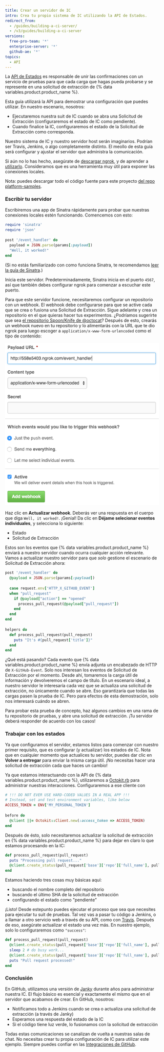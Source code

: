 ```yaml
---
title: Crear un servidor de IC
intro: Crea tu propio sistema de IC utilizando la API de Estados.
redirect_from:
  - /guides/building-a-ci-server/
  - /v3/guides/building-a-ci-server
versions:
  free-pro-team: '*'
  enterprise-server: '*'
  github-ae: '*'
topics:
  - API
---
```




La [API de Estados][status API] es responsable de unir las confirmaciones con un servicio de pruebas para que cada carga que hagas pueda probarse y se represente en una solicitud de extracción de {% data variables.product.product_name %}.

Esta guía utilizará la API para demostrar una configuración que puedes utilizar. En nuestro escenario, nosotros:

* Ejecutaremos nuestra suit de IC cuando se abra una Solicitud de Extracción (configuraremos el estado de IC como pendiente).
* Cuando finalice la IC, configuraremos el estado de la Solicitud de Extracción como corresponda.

Nuestro sistema de IC y nuestro servidor host serán imaginarios. Podrían ser Travis, Jenkins, o algo completamente distinto. El meollo de esta guía será configurar y ajustar el servidor que administra la comunicación.

Si aún no lo has hecho, asegúrate de [descargar ngrok][ngrok], y de aprender a [utilizarlo][using ngrok]. Consideramos que es una herramienta muy útil para exponer las conexiones locales.

Nota: puedes descargar todo el código fuente para este proyecto [del repo platform-samples][platform samples].

### Escribir tu servidor

Escribiremos una app de Sinatra rápidamente para probar que nuestras conexiones locales estén funcionando. Comencemos con esto:

``` ruby
require 'sinatra'
require 'json'

post '/event_handler' do
  payload = JSON.parse(params[:payload])
  "Well, it worked!"
end
```

(Si no estás familiarizado con como funciona Sinatra, te recomendamos [leer la guía de Sinatra][Sinatra].)

Inicia este servidor. Predeterminadamente, Sinatra inicia en el puerto `4567`, así que también debes configurar ngrok para comenzar a escuchar este puerto.

Para que este servidor funcione, necesitaremos configurar un repositorio con un webhook. El webhook debe configurarse para que se active cada que se crea o fusiona una Solicitud de Extracción. Sigue adelante y crea un repositorio en el que quieras hacer tus experimentos. ¿Podríamos sugerirte que sea [el repositorio Spoon/Knife de @octocat](https://github.com/octocat/Spoon-Knife)? Después de esto, crearás un webhook nuevo en tu repositorio y lo alimentarás con la URL que te dio ngrok para luego escoger a `application/x-www-form-urlencoded` como el tipo de contenido:

![Una URL de ngrok nueva](/assets/images/webhook_sample_url.png)

Haz clic en **Actualizar webhook**. Deberás ver una respuesta en el cuerpo que diga `Well, it worked!`. ¡Genial! Da clic en **Déjame selecionar eventos individuales**, y selecciona lo siguiente:

* Estado
* Solicitud de Extracción

Estos son los eventos que {% data variables.product.product_name %} enviará a nuestro servidor cuando ocurra cualquier acción relevante. Vamos a actualizar nuestro servidor para que *solo* gestione el escenario de Solicitud de Extracción ahora:

``` ruby
post '/event_handler' do
  @payload = JSON.parse(params[:payload])

  case request.env['HTTP_X_GITHUB_EVENT']
  when "pull_request"
    if @payload["action"] == "opened"
      process_pull_request(@payload["pull_request"])
    end
  end
end

helpers do
  def process_pull_request(pull_request)
    puts "It's #{pull_request['title']}"
  end
end
```

¿Qué está pasando? Cada evento que {% data variables.product.product_name %} envía adjunta un encabezado de HTTP de `X-GitHub-Event`. Solo nos interesan los eventos de Solicitud de Extracción por el momento. Desde ahí, tomaremos la carga útil de información y devolveremos el campo de título. En un escenario ideal, a nuestro servidor le interesaría cada vez que se actualiza una solicitud de extracción, no únicamente cuando se abre. Eso garantizaría que todas las cargas pasen la prueba de IC. Pero para efectos de esta demostración, solo nos interesará cuándo se abren.

Para probar esta prueba de concepto, haz algunos cambios en una rama de tu repositorio de pruebas, y abre una solicitud de extracción. ¡Tu servidor deberá responder de acuerdo con los casos!

### Trabajar con los estados

Ya que configuramos el servidor, estamos listos para comenzar con nuestro primer requisito, que es configurar (y actualizar) los estados de IC. Nota que en cualquier momento que actualices tu servidor, puedes dar clic en **Volver a entregar** para enviar la misma carga útil. ¡No necesitas hacer una solicitud de extracción cada que haces un cambio!

Ya que estamos interactuando con la API de {% data variables.product.product_name %}, utilizaremos a [Octokit.rb][octokit.rb] para administrar nuestras interacciones. Configuraremos a ese cliente con

``` ruby
# !!! DO NOT EVER USE HARD-CODED VALUES IN A REAL APP !!!
# Instead, set and test environment variables, like below
ACCESS_TOKEN = ENV['MY_PERSONAL_TOKEN']

before do
  @client ||= Octokit::Client.new(:access_token => ACCESS_TOKEN)
end
```

Después de ésto, solo necesitaremos actualizar la solicitud de extracción en {% data variables.product.product_name %} para dejar en claro lo que estamos procesando en la IC:

``` ruby
def process_pull_request(pull_request)
  puts "Processing pull request..."
  @client.create_status(pull_request['base']['repo']['full_name'], pull_request['head']['sha'], 'pending')
end
```

Estamos haciendo tres cosas muy básicas aquí:

* buscando el nombre completo del repositorio
* buscando el último SHA de la solicitud de extracción
* configurando el estado como "pendiente"

¡Listo! Desde estepunto puedes ejecutar el proceso que sea que necesites para ejecutar tu suit de pruebas. Tal vez vas a pasar tu código a Jenkins, o a llamar a otro servicio web a través de su API, como con [Travis][travis api]. Después de eso, asegúrate actualizar el estado una vez más. En nuestro ejemplo, solo lo configuraremos como `"success"`:

``` ruby
def process_pull_request(pull_request)
  @client.create_status(pull_request['base']['repo']['full_name'], pull_request['head']['sha'], 'pending')
  sleep 2 # do busy work...
  @client.create_status(pull_request['base']['repo']['full_name'], pull_request['head']['sha'], 'success')
  puts "Pull request processed!"
end
```

### Conclusión

En GitHub, utilizamos una versión de [Janky][janky] durante años para administrar nuestra IC. El flujo básico es esencial y exactamente el mismo que en el servidor que acabamos de crear. En GitHub, nosotros:

* Notificamos todo a Jenkins cuando se crea o actualiza una solicitud de extracción (a través de Janky)
* Esperamos una respuesta del estado de la IC
* Si el código tiene luz verde, lo fusionamos con la solicitud de extracción

Todas estas comunicaciones se canalizan de vuelta a nuestras salas de chat. No necesitas crear tu propia configuración de IC para utilizar este ejemplo. Siempre puedes confiar en las [Integraciones de GitHub][integrations].

[status API]: /rest/reference/repos#statuses
[ngrok]: https://ngrok.com/
[using ngrok]: /webhooks/configuring/#using-ngrok
[platform samples]: https://github.com/github/platform-samples/tree/master/api/ruby/building-a-ci-server
[Sinatra]: http://www.sinatrarb.com/
[octokit.rb]: https://github.com/octokit/octokit.rb
[travis api]: https://api.travis-ci.org/docs/
[janky]: https://github.com/github/janky
[integrations]: https://github.com/integrations

